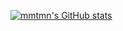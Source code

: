 [![mmtmn's GitHub stats](https://github-readme-stats.vercel.app/api?username=mmtmn&count_private=true&show_icons=true)](https://github.com/anuraghazra/github-readme-stats)
